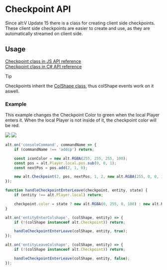 # Checkpoint API

Since alt:V Update 15 there is a class for creating client side checkpoints. These client side checkpoints are easier to create and use, as they are automatically streamed on client side.

## Usage

[Checkpoint class in JS API reference](https://docs.altv.mp/js/api/alt-client.Checkpoint.html)<br>
[Checkpoint class in C# API reference](https://docs.altv.mp/cs/api/AltV.Net.Client.Elements.Entities.Checkpoint.html)<br>

> [!TIP]
> Checkpoints inherit the [ColShape class](https://docs.altv.mp/js/api/alt-client.Colshape.html), thus colShape events work on it aswell.

### Example

This example changes the Checkpoint Color to green when the local Player enters it. When the local Player is not inside of it, the checkpoint color will be red. 

<img src="https://i.imgur.com/Fb8c07U.png">
<img src="https://i.imgur.com/QQlM132.png">

```js
alt.on('consoleCommand', commandName => {
    if (commandName !== 'addcp') return;

    const iconColor = new alt.RGBA(255, 255, 255, 100);
    const pos = alt.Player.local.pos.sub(0, 0, 1);
    const nextPos = pos.add(2, 1, 0);

    new alt.Checkpoint(2, pos, nextPos, 1, 2, new alt.RGBA(255, 0, 0, 100), iconColor, 100);
});

function handleCheckpointEnterLeave(checkpoint, entity, state) {
    if (entity !== alt.Player.local) return;

    checkpoint.color = state ? new alt.RGBA(0, 255, 0, 100) : new alt.RGBA(255, 0, 0, 100);
}

alt.on('entityEnterColshape', (colShape, entity) => {
    if (!(colShape instanceof alt.Checkpoint)) return;

    handleCheckpointEnterLeave(colShape, entity, true);
});

alt.on('entityLeaveColshape', (colShape, entity) => {
    if (!(colShape instanceof alt.Checkpoint)) return;

    handleCheckpointEnterLeave(colShape, entity, false);
});
```